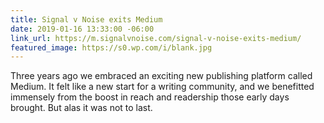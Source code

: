 ```yaml
---
title: Signal v Noise exits Medium
date: 2019-01-16 13:33:00 -06:00
link_url: https://m.signalvnoise.com/signal-v-noise-exits-medium/
featured_image: https://s0.wp.com/i/blank.jpg
---
```


Three years ago we embraced an exciting new publishing platform called Medium. It felt like a new start for a writing community, and we benefitted immensely from the boost in reach and readership those early days brought. But alas it was not to last.